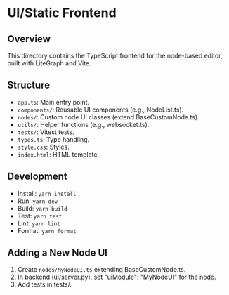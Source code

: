 # UI/Static Frontend

## Overview
This directory contains the TypeScript frontend for the node-based editor, built with LiteGraph and Vite.

## Structure
- `app.ts`: Main entry point.
- `components/`: Reusable UI components (e.g., NodeList.ts).
- `nodes/`: Custom node UI classes (extend BaseCustomNode.ts).
- `utils/`: Helper functions (e.g., websocket.ts).
- `tests/`: Vitest tests.
- `types.ts`: Type handling.
- `style.css`: Styles.
- `index.html`: HTML template.

## Development
- Install: `yarn install`
- Run: `yarn dev`
- Build: `yarn build`
- Test: `yarn test`
- Lint: `yarn lint`
- Format: `yarn format`

## Adding a New Node UI
1. Create `nodes/MyNodeUI.ts` extending BaseCustomNode.ts.
2. In backend (ui/server.py), set "uiModule": "MyNodeUI" for the node.
3. Add tests in tests/.
